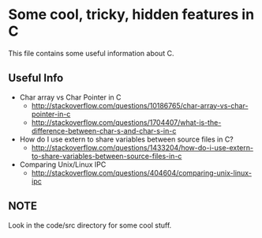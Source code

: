 Some cool, tricky, hidden features in C
=======================================

This file contains some useful information about C.

Useful Info
-----------
- Char array vs Char Pointer in C
    - http://stackoverflow.com/questions/10186765/char-array-vs-char-pointer-in-c
    - http://stackoverflow.com/questions/1704407/what-is-the-difference-between-char-s-and-char-s-in-c
- How do I use extern to share variables between source files in C?
    - http://stackoverflow.com/questions/1433204/how-do-i-use-extern-to-share-variables-between-source-files-in-c
- Comparing Unix/Linux IPC
    - http://stackoverflow.com/questions/404604/comparing-unix-linux-ipc

NOTE
----
Look in the code/src directory for some cool stuff.
